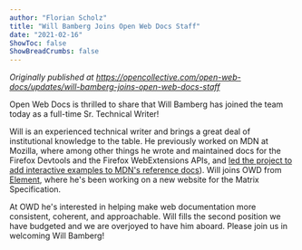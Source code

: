 ```yaml
---
author: "Florian Scholz"
title: "Will Bamberg Joins Open Web Docs Staff"
date: "2021-02-16"
ShowToc: false
ShowBreadCrumbs: false
---
```


_Originally published at https://opencollective.com/open-web-docs/updates/will-bamberg-joins-open-web-docs-staff_

Open Web Docs is thrilled to share that Will Bamberg has joined the team today as a full-time Sr. Technical Writer!

Will is an experienced technical writer and brings a great deal of institutional knowledge to the table. He previously worked on MDN at Mozilla, where among other things he wrote and maintained docs for the Firefox Devtools and the Firefox WebExtensions APIs, and [led the project to add interactive examples to MDN's reference docs](https://opencollective.com/redirect?url=https%3A%2F%2Fhacks.mozilla.org%2F2018%2F03%2Fbringing-interactive-examples-to-mdn%2F)). Will joins OWD from [Element](https://opencollective.com/redirect?url=https%3A%2F%2Felement.io), where he's been working on a new website for the Matrix Specification.

At OWD he's interested in helping make web documentation more consistent, coherent, and approachable. Will fills the second position we have budgeted and we are overjoyed to have him aboard. Please join us in welcoming Will Bamberg!

